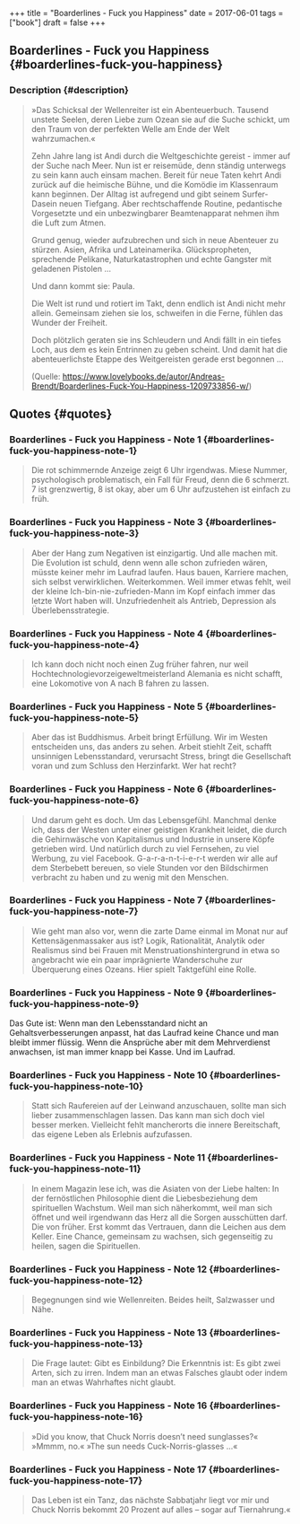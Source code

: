 +++
title = "Boarderlines - Fuck you Happiness"
date = 2017-06-01
tags = ["book"]
draft = false
+++

## Boarderlines - Fuck you Happiness {#boarderlines-fuck-you-happiness}


### Description {#description}

> »Das Schicksal der Wellenreiter ist ein Abenteuerbuch. Tausend unstete Seelen, deren Liebe zum Ozean sie auf die Suche schickt, um den Traum von der perfekten Welle am Ende der Welt wahrzumachen.«
>
> Zehn Jahre lang ist Andi durch die Weltgeschichte gereist - immer auf der Suche nach Meer. Nun ist er reisemüde, denn ständig unterwegs zu sein kann auch einsam machen. Bereit für neue Taten kehrt Andi zurück auf die heimische Bühne, und die Komödie im Klassenraum kann beginnen. Der Alltag ist aufregend und gibt seinem Surfer-Dasein neuen Tiefgang. Aber rechtschaffende Routine, pedantische Vorgesetzte und ein unbezwingbarer Beamtenapparat nehmen ihm die Luft zum Atmen.
>
> Grund genug, wieder aufzubrechen und sich in neue Abenteuer zu stürzen. Asien, Afrika und Lateinamerika. Glückspropheten, sprechende Pelikane, Naturkatastrophen und echte Gangster mit geladenen Pistolen ...
>
> Und dann kommt sie: Paula.
>
> Die Welt ist rund und rotiert im Takt, denn endlich ist Andi nicht mehr allein. Gemeinsam ziehen sie los, schweifen in die Ferne, fühlen das Wunder der Freiheit.
>
> Doch plötzlich geraten sie ins Schleudern und Andi fällt in ein tiefes Loch, aus dem es kein Entrinnen zu geben scheint. Und damit hat die abenteuerlichste Etappe des Weitgereisten gerade erst begonnen ...
>
> (Quelle: <https://www.lovelybooks.de/autor/Andreas-Brendt/Boarderlines-Fuck-You-Happiness-1209733856-w/>)


## Quotes {#quotes}


### Boarderlines - Fuck you Happiness - Note 1 {#boarderlines-fuck-you-happiness-note-1}

> Die rot schimmernde Anzeige zeigt 6 Uhr irgendwas. Miese Nummer, psychologisch problematisch, ein Fall für Freud, denn die 6 schmerzt. 7 ist grenzwertig, 8 ist okay, aber um 6 Uhr aufzustehen ist einfach zu früh.


### Boarderlines - Fuck you Happiness - Note 3 {#boarderlines-fuck-you-happiness-note-3}

> Aber der Hang zum Negativen ist einzigartig. Und alle machen mit. Die Evolution ist schuld, denn wenn alle schon zufrieden wären, müsste keiner mehr im Laufrad laufen. Haus bauen, Karriere machen, sich selbst verwirklichen. Weiterkommen. Weil immer etwas fehlt, weil der kleine Ich-bin-nie-zufrieden-Mann im Kopf einfach immer das letzte Wort haben will. Unzufriedenheit als Antrieb, Depression als Überlebensstrategie.


### Boarderlines - Fuck you Happiness - Note 4 {#boarderlines-fuck-you-happiness-note-4}

> Ich kann doch nicht noch einen Zug früher fahren, nur weil Hochtechnologievorzeigeweltmeisterland Alemania es nicht schafft, eine Lokomotive von A nach B fahren zu lassen.


### Boarderlines - Fuck you Happiness - Note 5 {#boarderlines-fuck-you-happiness-note-5}

> Aber das ist Buddhismus. Arbeit bringt Erfüllung. Wir im Westen entscheiden uns, das anders zu sehen. Arbeit stiehlt Zeit, schafft unsinnigen Lebensstandard, verursacht Stress, bringt die Gesellschaft voran und zum Schluss den Herzinfarkt. Wer hat recht?


### Boarderlines - Fuck you Happiness - Note 6 {#boarderlines-fuck-you-happiness-note-6}

> Und darum geht es doch. Um das Lebensgefühl. Manchmal denke ich, dass der Westen unter einer geistigen Krankheit leidet, die durch die Gehirnwäsche von Kapitalismus und Industrie in unsere Köpfe getrieben wird. Und natürlich durch zu viel Fernsehen, zu viel Werbung, zu viel Facebook. G-a-r-a-n-t-i-e-r-t werden wir alle auf dem Sterbebett bereuen, so viele Stunden vor den Bildschirmen verbracht zu haben und zu wenig mit den Menschen.


### Boarderlines - Fuck you Happiness - Note 7 {#boarderlines-fuck-you-happiness-note-7}

> Wie geht man also vor, wenn die zarte Dame einmal im Monat nur auf Kettensägenmassaker aus ist? Logik, Rationalität, Analytik oder Realismus sind bei Frauen mit Menstruationshintergrund in etwa so angebracht wie ein paar imprägnierte Wanderschuhe zur Überquerung eines Ozeans. Hier spielt Taktgefühl eine Rolle.


### Boarderlines - Fuck you Happiness - Note 9 {#boarderlines-fuck-you-happiness-note-9}

Das Gute ist: Wenn man den Lebensstandard nicht an Gehaltsverbesserungen anpasst, hat das Laufrad keine Chance und man bleibt immer flüssig. Wenn die Ansprüche aber mit dem Mehrverdienst anwachsen, ist man immer knapp bei Kasse. Und im Laufrad.


### Boarderlines - Fuck you Happiness - Note 10 {#boarderlines-fuck-you-happiness-note-10}

> Statt sich Raufereien auf der Leinwand anzuschauen, sollte man sich lieber zusammenschlagen lassen. Das kann man sich doch viel besser merken. Vielleicht fehlt mancherorts die innere Bereitschaft, das eigene Leben als Erlebnis aufzufassen.


### Boarderlines - Fuck you Happiness - Note 11 {#boarderlines-fuck-you-happiness-note-11}

> In einem Magazin lese ich, was die Asiaten von der Liebe halten: In der fernöstlichen Philosophie dient die Liebesbeziehung dem spirituellen Wachstum. Weil man sich näherkommt, weil man sich öffnet und weil irgendwann das Herz all die Sorgen ausschütten darf. Die von früher. Erst kommt das Vertrauen, dann die Leichen aus dem Keller. Eine Chance, gemeinsam zu wachsen, sich gegenseitig zu heilen, sagen die Spirituellen.


### Boarderlines - Fuck you Happiness - Note 12 {#boarderlines-fuck-you-happiness-note-12}

> Begegnungen sind wie Wellenreiten. Beides heilt, Salzwasser und Nähe.


### Boarderlines - Fuck you Happiness - Note 13 {#boarderlines-fuck-you-happiness-note-13}

> Die Frage lautet: Gibt es Einbildung? Die Erkenntnis ist: Es gibt zwei Arten, sich zu irren. Indem man an etwas Falsches glaubt oder indem man an etwas Wahrhaftes nicht glaubt.


### Boarderlines - Fuck you Happiness - Note 16 {#boarderlines-fuck-you-happiness-note-16}

> »Did you know, that Chuck Norris doesn’t need sunglasses?« »Mmmm, no.« »The sun needs Cuck-Norris-glasses ...«


### Boarderlines - Fuck you Happiness - Note 17 {#boarderlines-fuck-you-happiness-note-17}

> Das Leben ist ein Tanz, das nächste Sabbatjahr liegt vor mir und Chuck Norris bekommt 20 Prozent auf alles – sogar auf Tiernahrung.«
